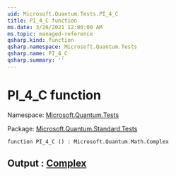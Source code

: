 ```yaml
---
uid: Microsoft.Quantum.Tests.PI_4_C
title: PI_4_C function
ms.date: 3/26/2021 12:00:00 AM
ms.topic: managed-reference
qsharp.kind: function
qsharp.namespace: Microsoft.Quantum.Tests
qsharp.name: PI_4_C
qsharp.summary: ''
---
```


# PI_4_C function

Namespace: [Microsoft.Quantum.Tests](xref:Microsoft.Quantum.Tests)

Package: [Microsoft.Quantum.Standard.Tests](https://nuget.org/packages/Microsoft.Quantum.Standard.Tests)




```qsharp
function PI_4_C () : Microsoft.Quantum.Math.Complex
```


## Output : [Complex](xref:Microsoft.Quantum.Math.Complex)


